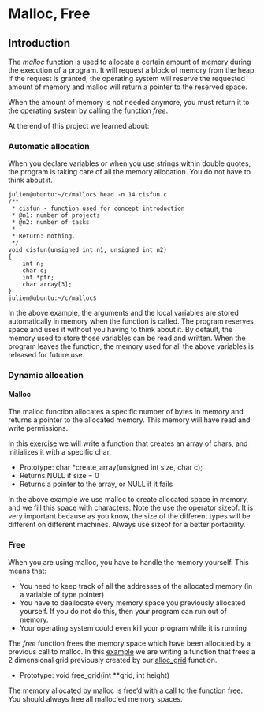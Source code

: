 # Malloc, Free

## Introduction
The *malloc* function is used to allocate a certain amount of memory during the execution of a program. It will request a block of memory from the heap. If the request is granted, the operating system will reserve the requested amount of memory and malloc will return a pointer to the reserved space.

When the amount of memory is not needed anymore, you must return it to the operating system by calling the function *free*.

At the end of this project we learned about:
### Automatic allocation

When you declare variables or when you use strings within double quotes, the program is taking care of all the memory allocation. You do not have to think about it.
```
julien@ubuntu:~/c/malloc$ head -n 14 cisfun.c
/**
 * cisfun - function used for concept introduction
 * @n1: number of projects
 * @n2: number of tasks
 *
 * Return: nothing.
 */
void cisfun(unsigned int n1, unsigned int n2)
{
    int n;
    char c;
    int *ptr;
    char array[3];
}
julien@ubuntu:~/c/malloc$ 
```
In the above example, the arguments and the local variables are stored automatically in memory when the function is called. The program reserves space and uses it without you having to think about it.
By default, the memory used to store those variables can be read and written. When the program leaves the function, the memory used for all the above variables is released for future use.

### Dynamic allocation
#### Malloc
The malloc function allocates a specific number of bytes in memory and returns a pointer to the allocated memory. This memory will have read and write permissions.

In this [exercise](https://github.com/izabela9/holbertonschool-low_level_programming/blob/main/malloc_free/0-create_array.c) we will write a function that creates an array of chars, and initializes it with a specific char.
* Prototype: char *create_array(unsigned int size, char c);
* Returns NULL if size = 0
* Returns a pointer to the array, or NULL if it fails

In the above example we use malloc to create allocated space in memory, and we fill this space with characters. Note the use the operator sizeof. It is very important because as you know, the size of the different types will be different on different machines. Always use sizeof for a better portability.

### Free
When you are using malloc, you have to handle the memory yourself. This means that:

* You need to keep track of all the addresses of the allocated memory (in a variable of type pointer)
* You have to deallocate every memory space you previously allocated yourself. If you do not do this, then your program can run out of memory. 
* Your operating system could even kill your program while it is running

The *free* function frees the memory space which have been allocated by a previous call to malloc. In this [example](https://github.com/izabela9/holbertonschool-low_level_programming/blob/main/malloc_free/4-free_grid.c) we are writing a function that frees a 2 dimensional grid previously created by our [alloc_grid](https://github.com/izabela9/holbertonschool-low_level_programming/blob/main/malloc_free/3-alloc_grid.c) function.
* Prototype: void free_grid(int **grid, int height)

The memory allocated by malloc is free‘d with a call to the function free.
You should always free all malloc'ed memory spaces.
